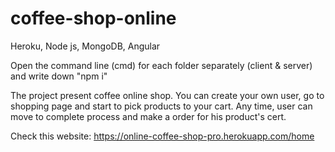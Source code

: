 # coffee-shop-online
Heroku, Node js, MongoDB, Angular 

Open the command line (cmd) for each folder separately (client & server) and write down "npm i"

The project present coffee online shop.
You can create your own user, go to shopping page and start to pick products to your cart.
Any time, user can move to complete process and make a order for his product's cert.

Check this website:
https://online-coffee-shop-pro.herokuapp.com/home
